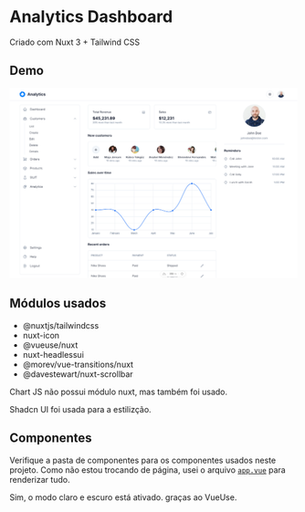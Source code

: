 # Analytics Dashboard


Criado com Nuxt 3 + Tailwind CSS

## Demo


![Cover](/public/cover.png)

## Módulos usados

- @nuxtjs/tailwindcss
- nuxt-icon
- @vueuse/nuxt
- nuxt-headlessui
- @morev/vue-transitions/nuxt
- @davestewart/nuxt-scrollbar

Chart JS não possui módulo nuxt, mas também foi usado.


Shadcn UI foi usada para a estilizção.

## Componentes

Verifique a pasta de componentes para os componentes usados ​​neste projeto. Como não estou trocando de página, usei o arquivo [`app.vue`](/app.vue) para renderizar tudo.

Sim, o modo claro e escuro está ativado. graças ao VueUse.
